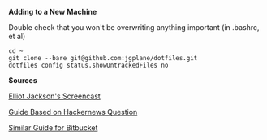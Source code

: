 __Adding to a New Machine__

Double check that you won't be overwriting anything important (in .bashrc, et al)
```
cd ~
git clone --bare git@github.com:jgplane/dotfiles.git
dotfiles config status.showUntrackedFiles no
```

__Sources__

[Elliot Jackson's Screencast](https://www.youtube.com/watch?v=awtfkl50bUQ)

[Guide Based on Hackernews Question](https://news.ycombinator.com/item?id=11070797)

[Similar Guide for Bitbucket](https://developer.atlassian.com/blog/2016/02/best-way-to-store-dotfiles-git-bare-repo/)
